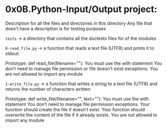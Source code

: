 # 0x0B.Python-Input/Output project:


Description for all the files and directories in this directory
Any file that does't have a description is for testing purposes


`tests` -> a directory that contains all the doctests files for of the modules


`0-read_file.py` -> a function that reads a text file (UTF8) and prints it to stdout:

Prototype: def read_file(filename=""):
You must use the with statement
You don’t need to manage file permission or file doesn't exist exceptions.
You are not allowed to import any module


`1-write_file.py` -> a function that writes a string to a text file (UTF8) and returns the number of characters written:

Prototype: def write_file(filename="", text=""):
You must use the with statement
You don’t need to manage file permission exceptions.
Your function should create the file if doesn’t exist.
Your function should overwrite the content of the file if it already exists.
You are not allowed to import any module


